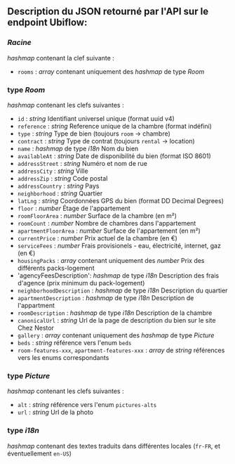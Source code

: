 ## Description du JSON retourné par l'API sur le endpoint Ubiflow:

### *Racine*
*hashmap* contenant la clef suivante :

- `rooms` :
		*array* contenant uniquement des *hashmap* de type *Room*

### type *Room*
*hashmap* contenant les clefs suivantes :

- `id` :
		*string* Identifiant universel unique (format uuid v4)
- `reference` :
		*string* Reference unique de la chambre (format indéfini)
- `type` :
		*string* Type de bien (toujours `room` → chambre)
- `contract` :
		*string* Type de contrat (toujours `rental` → location)
- `name` :
		*hashmap* de type *i18n* Nom du bien
- `availableAt` :
		*string* Date de disponibilité du bien (format ISO 8601)
- `addressStreet` :
		*string* Numéro et nom de rue
- `addressCity` :
		*string* Ville
- `addressZip` :
		*string* Code postal
- `addressCountry` :
		*string* Pays
- `neighborhood` :
		*string* Quartier
- `latLng` :
		*string* Coordonnées GPS du bien (format DD Decimal Degrees)
- `floor` :
		*number* Étage de l'appartement
- `roomFloorArea` :
		*number* Surface de la chambre (en m²)
- `roomCount` :
		*number* Nombre de chambres dans l'appartement
- `apartmentFloorArea` :
		*number* Surface de l'appartement (en m²)
- `currentPrice` :
		*number* Prix actuel de la chambre (en €)
- `serviceFees` :
		*number* Frais provisionels - eau, électricité, internet, gaz (en €)
- `housingPacks` :
		*array* contenant uniquement des *number* Prix des différents packs-logement
- 'agencyFeesDescription':
		*hashmap* de type *i18n* Description des frais d'agence (prix minimum du pack-logement)
- `neighborhoodDescription` :
		*hashmap* de type *i18n* Description du quartier
- `apartmentDescription` :
		*hashmap* de type *i18n* Description de l'appartment
- `roomDescription` :
		*hashmap* de type *i18n* Description de la chambre
- `canonicalUrl` :
		*string* Url de la page de description du bien sur le site Chez Nestor
- `gallery` :
		*array* contenant uniquement des *hashmap* de type *Picture*
- `beds` :
		*string* référence vers l'enum `beds`
- `room-features-xxx`, `apartment-features-xxx` :
		*array* de *string* références vers les enums correspondants
		
### type *Picture*
*hashmap* contenant les clefs suivantes :

- `alt` :
		*string* référence vers l'enum `pictures-alts`
- `url` :
		*string* Url de la photo

### type *i18n*
*hashmap* contenant des textes traduits dans différentes locales (`fr-FR`, et éventuellement `en-US`)
